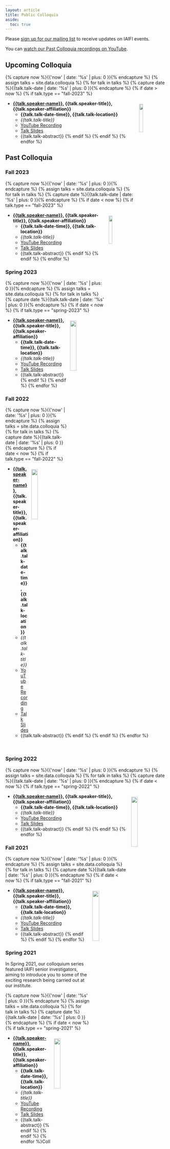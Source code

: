 ```yaml
---
layout: article
title: Public Colloquia
aside:
  toc: true
---
```


Please [sign up for our mailing list](http://mailman.mit.edu/mailman/listinfo/iaifi-news) to receive updates on IAIFI events.

You can [watch our Past Colloquia recordings on YouTube](https://www.youtube.com/channel/UCueoFcGm_15kSB-wDd4CBZA).

## Upcoming Colloquia 

{% capture now %}{{'now' | date: '%s' | plus: 0 }}{% endcapture %}
{% assign talks = site.data.colloquia %}
{% for talk in talks %}
  {% capture date %}{{talk.talk-date | date: '%s' | plus: 0 }}{% endcapture %}
  {% if date > now %}
  {% if talk.type == "fall-2023" %}

<img class="image" src="{{talk.speaker-photo-location}}" align="right" style="max-width:226px;width:15%" hspace="10" vspace="10"/>

* **<a href="{{talk.speaker-website}}">{{talk.speaker-name}}</a>, {{talk.speaker-title}}, {{talk.speaker-affiliation}}**
    * **{{talk.talk-date-time}}, {{talk.talk-location}}**
    * *{{talk.talk-title}}*
    * <a href="{{talk.youtube-link}}">YouTube Recording</a>
    * <a href="{{talk.slides-link}}">Talk Slides</a>
    * {{talk.talk-abstract}}
  {% endif %}
  {% endif %}
{% endfor %}

## Past Colloquia 

### Fall 2023

{% capture now %}{{'now' | date: '%s' | plus: 0 }}{% endcapture %}
{% assign talks = site.data.colloquia %}
{% for talk in talks %}
  {% capture date %}{{talk.talk-date | date: '%s' | plus: 0 }}{% endcapture %}
  {% if date < now %}
  {% if talk.type == "fall-2023" %}

<img class="image" src="{{talk.speaker-photo-location}}" align="right" style="max-width:226px;width:15%" hspace="10" vspace="10"/>

* **<a href="{{talk.speaker-website}}">{{talk.speaker-name}}</a>, {{talk.speaker-title}}, {{talk.speaker-affiliation}}**
    * **{{talk.talk-date-time}}, {{talk.talk-location}}**
    * *{{talk.talk-title}}*
    * <a href="{{talk.youtube-link}}">YouTube Recording</a>
    * <a href="{{talk.slides-link}}">Talk Slides</a>
    * {{talk.talk-abstract}}
  {% endif %}
  {% endif %}
{% endfor %}

### Spring 2023

{% capture now %}{{'now' | date: '%s' | plus: 0 }}{% endcapture %}
{% assign talks = site.data.colloquia %}
{% for talk in talks %}
  {% capture date %}{{talk.talk-date | date: '%s' | plus: 0 }}{% endcapture %}
  {% if date < now %}
  {% if talk.type == "spring-2023" %}

<img class="image" src="{{talk.speaker-photo-location}}" align="right" style="max-width:226px;width:20%" hspace="10" vspace="10"/>

* **<a href="{{talk.speaker-website}}">{{talk.speaker-name}}</a>, {{talk.speaker-title}}, {{talk.speaker-affiliation}}**
    * **{{talk.talk-date-time}}, {{talk.talk-location}}**
    * *{{talk.talk-title}}*
    * <a href="{{talk.youtube-link}}">YouTube Recording</a>
    * <a href="{{talk.slides-link}}">Talk Slides</a>
    * {{talk.talk-abstract}}
  {% endif %}
  {% endif %}
{% endfor %}

### Fall 2022

{% capture now %}{{'now' | date: '%s' | plus: 0 }}{% endcapture %}
{% assign talks = site.data.colloquia %}
{% for talk in talks %}
  {% capture date %}{{talk.talk-date | date: '%s' | plus: 0 }}{% endcapture %}
  {% if date < now %}
  {% if talk.type == "fall-2022" %}

<img class="image" src="{{talk.speaker-photo-location}}" align="right" style="max-width:226px;width:20%" hspace="10" vspace="10"/>

* **<a href="{{talk.speaker-website}}">{{talk.speaker-name}}</a>, {{talk.speaker-title}}, {{talk.speaker-affiliation}}**
    * **{{talk.talk-date-time}}, {{talk.talk-location}}**
    * *{{talk.talk-title}}*
    * <a href="{{talk.youtube-link}}">YouTube Recording</a>
    * <a href="{{talk.slides-link}}">Talk Slides</a>
    * {{talk.talk-abstract}}
  {% endif %}
  {% endif %}
{% endfor %}


&nbsp;
### Spring 2022

{% capture now %}{{'now' | date: '%s' | plus: 0 }}{% endcapture %}
{% assign talks = site.data.colloquia %}
{% for talk in talks %}
  {% capture date %}{{talk.talk-date | date: '%s' | plus: 0 }}{% endcapture %}
  {% if date < now %}
  {% if talk.type == "spring-2022" %}

<img class="image" src="{{talk.speaker-photo-location}}" align="right" style="max-width:226px;width:20%" hspace="10" vspace="10"/>

* **<a href="{{talk.speaker-website}}">{{talk.speaker-name}}</a>, {{talk.speaker-title}}, {{talk.speaker-affiliation}}**
    * **{{talk.talk-date-time}}, {{talk.talk-location}}**
    * *{{talk.talk-title}}*
    * <a href="{{talk.youtube-link}}">YouTube Recording</a>
    * <a href="{{talk.slides-link}}">Talk Slides</a>
    * {{talk.talk-abstract}}
  {% endif %}
  {% endif %}
{% endfor %}


### Fall 2021

{% capture now %}{{'now' | date: '%s' | plus: 0 }}{% endcapture %}
{% assign talks = site.data.colloquia %}
{% for talk in talks %}
  {% capture date %}{{talk.talk-date | date: '%s' | plus: 0 }}{% endcapture %}
  {% if date < now %}
  {% if talk.type == "fall-2021" %}

<img class="image" src="{{talk.speaker-photo-location}}" align="right" style="max-width:226px;width:20%" hspace="10" vspace="10"/>

* **<a href="{{talk.speaker-website}}">{{talk.speaker-name}}</a>, {{talk.speaker-title}}, {{talk.speaker-affiliation}}**
    * **{{talk.talk-date-time}}, {{talk.talk-location}}**
    * *{{talk.talk-title}}*
    * <a href="{{talk.youtube-link}}">YouTube Recording</a>
    * <a href="{{talk.slides-link}}">Talk Slides</a>
    * {{talk.talk-abstract}}
  {% endif %}
  {% endif %}
{% endfor %}


### Spring 2021

In Spring 2021, our colloquium series featured IAIFI senior investigators, aiming to introduce you to some of the exciting research being carried out at our institute. 

{% capture now %}{{'now' | date: '%s' | plus: 0 }}{% endcapture %}
{% assign talks = site.data.colloquia %}
{% for talk in talks %}
  {% capture date %}{{talk.talk-date | date: '%s' | plus: 0 }}{% endcapture %}
  {% if date < now %}
  {% if talk.type == "spring-2021" %}

<img class="image" src="{{talk.speaker-photo-location}}" align="right" style="max-width:226px;width:20%" hspace="10" vspace="10"/>

* **<a href="{{talk.speaker-website}}">{{talk.speaker-name}}</a>, {{talk.speaker-title}}, {{talk.speaker-affiliation}}**
    * **{{talk.talk-date-time}}, {{talk.talk-location}}**
    * *{{talk.talk-title}}*
    * <a href="{{talk.youtube-link}}">YouTube Recording</a>
    * <a href="{{talk.slides-link}}">Talk Slides</a>
    * {{talk.talk-abstract}}
  {% endif %}
  {% endif %}
{% endfor %}Coll
    



